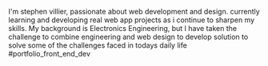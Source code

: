 I'm stephen villier, passionate about web development and design. currently learning and developing real web app projects as i continue to sharpen my skills.
My background is Electronics Engineering, but I have taken the challenge to combine engineering and web design to develop solution to solve some of the challenges faced in todays daily life
#portfolio_front_end_dev
